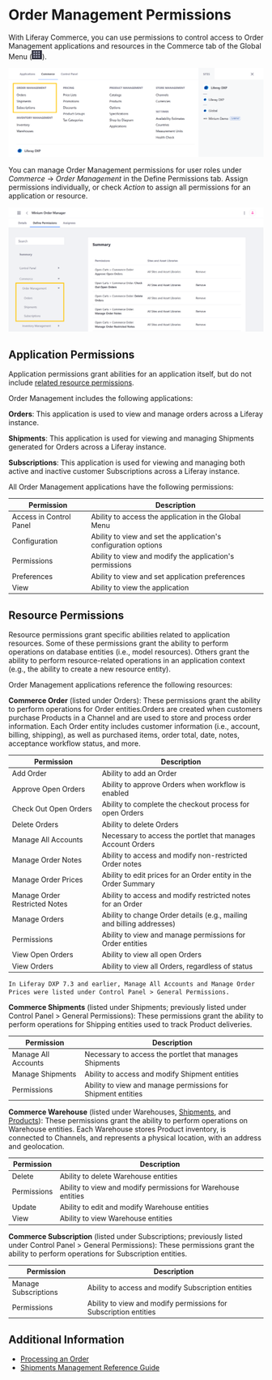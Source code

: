 # Order Management Permissions

With Liferay Commerce, you can use permissions to control access to Order Management applications and resources in the Commerce tab of the Global Menu (![Global Menu](../../images/icon-applications-menu.png)).

![Control access to Order Management applications and resources.](./order-management-permissions/images/01.png)

You can manage Order Management permissions for user roles under *Commerce* &rarr; *Order Management* in the Define Permissions tab. Assign permissions individually, or check *Action* to assign all permissions for an application or resource.

![Manage Order Management permissions for user roles in the Define Permissions tab.](./order-management-permissions/images/02.png)

## Application Permissions

Application permissions grant abilities for an application itself, but do not include [related resource permissions](#resource-permissions).

Order Management includes the following applications:

**Orders**: This application is used to view and manage orders across a Liferay instance.

**Shipments**: This application is used for viewing and managing Shipments generated for Orders across a Liferay instance.

**Subscriptions**: This application is used for viewing and managing both active and inactive customer Subscriptions across a Liferay instance.

All Order Management applications have the following permissions:

| Permission | Description |
| --- | --- |
| Access in Control Panel | Ability to access the application in the Global Menu |
| Configuration | Ability to view and set the application's configuration options |
| Permissions | Ability to view and modify the application's permissions |
| Preferences | Ability to view and set application preferences |
| View | Ability to view the application |

## Resource Permissions

Resource permissions grant specific abilities related to application resources. Some of these permissions grant the ability to perform operations on database entities (i.e., model resources). Others grant the ability to perform resource-related operations in an application context (e.g., the ability to create a new resource entity).

Order Management applications reference the following resources:

**Commerce Order** (listed under Orders): These permissions grant the ability to perform operations for Order entities.Orders are created when customers purchase Products in a Channel and are used to store and process order information. Each Order entity includes customer information (i.e., account, billing, shipping), as well as purchased items, order total, date, notes, acceptance workflow status, and more.

| Permission | Description |
|---|---|
| Add Order | Ability to add an Order |
| Approve Open Orders | Ability to approve Orders when workflow is enabled |
| Check Out Open Orders | Ability to complete the checkout process for open Orders |
| Delete Orders | Ability to delete Orders |
| Manage All Accounts | Necessary to access the portlet that manages Account Orders |
| Manage Order Notes | Ability to access and modify non-restricted Order notes |
| Manage Order Prices | Ability to edit prices for an Order entity in the Order Summary |
| Manage Order Restricted Notes | Ability to access and modify restricted notes for an Order |
| Manage Orders | Ability to change Order details (e.g., mailing and billing addresses) |
| Permissions | Ability to view and manage permissions for Order entities |
| View Open Orders | Ability to view all open Orders |
| View Orders | Ability to view all Orders, regardless of status |

```{note}
In Liferay DXP 7.3 and earlier, Manage All Accounts and Manage Order Prices were listed under Control Panel > General Permissions.
```

**Commerce Shipments** (listed under Shipments; previously listed under Control Panel > General Permissions): These permissions grant the ability to perform operations for Shipping entities used to track Product deliveries.

| Permission | Description |
| --- | --- |
| Manage All Accounts | Necessary to access the portlet that manages Shipments |
| Manage Shipments | Ability to access and modify Shipment entities |
| Permissions | Ability to view and manage permissions for Shipment entities |

**Commerce Warehouse** (listed under Warehouses, [Shipments](./inventory-management-permissions.md), and [Products](./product-management-permissions.md)): These permissions grant the ability to perform operations on Warehouse entities. Each Warehouse stores Product inventory, is connected to Channels, and represents a physical location, with an address and geolocation.

| Permission | Description |
|---|---|
| Delete | Ability to delete Warehouse entities |
| Permissions | Ability to view and modify permissions for Warehouse entities |
| Update | Ability to edit and modify Warehouse entities |
| View | Ability to view Warehouse entities |

**Commerce Subscription** (listed under Subscriptions; previously listed under Control Panel > General Permissions): These permissions grant the ability to perform operations for Subscription entities.

| Permission | Description |
| --- | --- |
| Manage Subscriptions | Ability to access and modify Subscription entities |
| Permissions | Ability to view and modify permissions for Subscription entities |

## Additional Information

* [Processing an Order](../../orders-and-fulfillment/orders/processing-an-order.md)
* [Shipments Management Reference Guide](../../orders-and-fulfillment/shipments/shipments-management-reference-guide.md)
